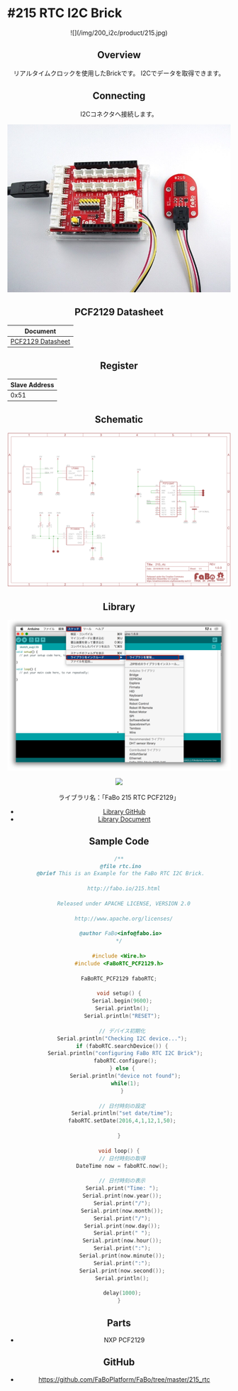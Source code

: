# #215 RTC I2C Brick

<center>![](/img/200_i2c/product/215.jpg)
<!--COLORME-->

## Overview
リアルタイムクロックを使用したBrickです。
I2Cでデータを取得できます。

## Connecting
I2Cコネクタへ接続します。

![](/img/200_i2c/connect/215_rtc_connect.jpg)

## PCF2129 Datasheet
| Document |
| -- |
| [PCF2129 Datasheet](http://cache.nxp.com/documents/data_sheet/PCF2129.pdf) |

## Register
| Slave Address |
| -- |
| 0x51 |

## Schematic
![](/img/200_i2c/schematic/215_rtc.png)

## Library

![](/img/common/install_lib.png)

![](/img/200_i2c/docs/216_rtc_docs_001.png)

  ライブラリ名：「FaBo 215 RTC PCF2129」

- [Library GitHub](https://github.com/FaBoPlatform/FaBoRTC-PCF2129-Library)
- [Library Document](http://fabo.io/doxygen/FaBoRTC-PCF2129-Library/)

## Sample Code


```c
/**
 @file rtc.ino
 @brief This is an Example for the FaBo RTC I2C Brick.

   http://fabo.io/215.html

   Released under APACHE LICENSE, VERSION 2.0

   http://www.apache.org/licenses/

 @author FaBo<info@fabo.io>
*/

#include <Wire.h>
#include <FaBoRTC_PCF2129.h>

FaBoRTC_PCF2129 faboRTC;

void setup() {
  Serial.begin(9600);
  Serial.println();
  Serial.println("RESET");

  // デバイス初期化
  Serial.println("Checking I2C device...");
  if (faboRTC.searchDevice()) {
    Serial.println("configuring FaBo RTC I2C Brick");
    faboRTC.configure();
  } else {
    Serial.println("device not found");
    while(1);
  }

  // 日付時刻の設定
  Serial.println("set date/time");
  faboRTC.setDate(2016,4,1,12,1,50);

}

void loop() {
  // 日付時刻の取得
  DateTime now = faboRTC.now();

  // 日付時刻の表示
  Serial.print("Time: ");
  Serial.print(now.year());
  Serial.print("/");
  Serial.print(now.month());
  Serial.print("/");
  Serial.print(now.day());
  Serial.print(" ");
  Serial.print(now.hour());
  Serial.print(":");
  Serial.print(now.minute());
  Serial.print(":");
  Serial.print(now.second());
  Serial.println();

  delay(1000);
}
```


## Parts
- NXP PCF2129

## GitHub
- https://github.com/FaBoPlatform/FaBo/tree/master/215_rtc
